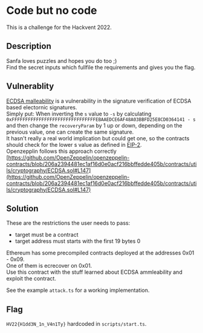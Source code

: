 # Code but no code

This is a challenge for the Hackvent 2022.

## Description

Sanfa loves puzzles and hopes you do too ;)\
Find the secret inputs which fullfile the requirements and gives you the flag.

## Vulnerablity

[ECDSA malleability](https://www.derpturkey.com/inherent-malleability-of-ecdsa-signatures/)
is a vulnerability in the signature verification of ECDSA based electornic
signatures.\
Simply put: When inverting the `s` value to `-s` by calculating
`0xFFFFFFFFFFFFFFFFFFFFFFFFFFFFFFFEBAAEDCE6AF48A03BBFD25E8CD0364141 - s` and
then change the `recoveryParam` by 1 up or down, depending on the previous
value, one can create the same signature.\
It hasn't really a real world implication but could get one, so the contracts
should check for the lower s value as defined in
[EIP-2](https://github.com/ethereum/EIPs/blob/master/EIPS/eip-2.md#specification).\
Openzepplin follows this approach correctly
[https://github.com/OpenZeppelin/openzeppelin-contracts/blob/206a2394481ec1af16d0e0acf216bbffedde405b/contracts/utils/cryptography/ECDSA.sol#L147](https://github.com/OpenZeppelin/openzeppelin-contracts/blob/206a2394481ec1af16d0e0acf216bbffedde405b/contracts/utils/cryptography/ECDSA.sol#L147)

## Solution

These are the restrictions the user needs to pass:

- target must be a contract
- target address must starts with the first 19 bytes 0

Ethereum has some precompiled contracts deployed at the addresses 0x01 - 0x09.\
One of them is ecrecover on 0x01.\
Use this contract with the stuff learned about ECDSA ammleability and exploit
the contract.

See the example `attack.ts` for a working implementation.

## Flag

`HV22{H1dd3N_1n_V4n1Ty}` hardcoded in `scripts/start.ts`.
